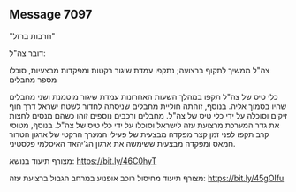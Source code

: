 ## Message 7097

"חרבות ברזל"

דובר צה"ל:

צה"ל ממשיך לתקוף ברצועה; נתקפו עמדת שיגור רקטות ומפקדות מבצעיות, סוכלו מספר מחבלים

כלי טיס של צה"ל תקפו במהלך השעות האחרונות עמדת שיגור מוטמנת ושני מחבלים שהיו בסמוך אליה. בנוסף, זוהתה חוליית מחבלים שניסתה לחדור לשטח ישראל דרך חוף זיקים וסוכלה על ידי כלי טיס של צה"ל.
מחבלים ורכבים נוספים זוהו כשהם מנסים לחצות את גדר המערכת מרצועת עזה לישראל וסוכלו על ידי כלי טיס של צה"ל.
בנוסף, מטוסי קרב תקפו לפני זמן קצר מפקדה מבצעית של פעילי המערך הרקטי של ארגון הטרור חמאס ומפקדה מבצעית ששימשה את ארגון הג’יהאד האיסלמי פלסטיני.

מצורף תיעוד בנושא: https://bit.ly/46C0hyT

מצורף תיעוד מחיסול רוכב אופנוע במרחב הגבול ברצועת עזה: https://bit.ly/45gOIfu

